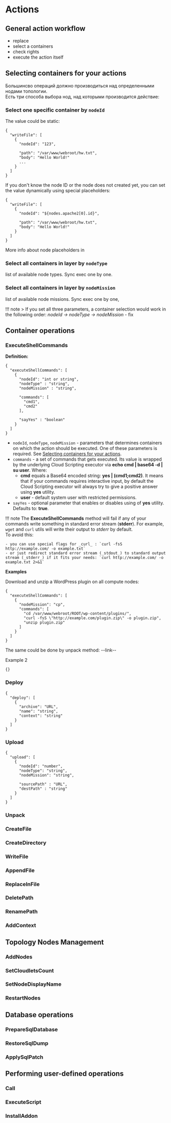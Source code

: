 # Actions

## General action workflow

- replace
- select a containers
- check rights
- execute the action itself

## Selecting containers for your actions

Большинсво операций должно производиться над определенными нодами топологии.   
Есть три способа выбора нод, над которыми производится действие:

### Select one specific container by `nodeId`
 
The value could be static:

    {
      "writeFile": [
        {
          "nodeId": "123",
          
          "path": "/var/www/webroot/hw.txt",
          "body": "Hello World!"
          ...
        }
      ]
    }

If you don't know the node ID or the node does not created yet, you can set the value dynamically using special placeholders:  

```
{
  "writeFile": [
    {
      "nodeId": "${nodes.apache2[0].id}",
      
      "path": "/var/www/webroot/hw.txt",
      "body": "Hello World!"
    }
  ]
}
```

More info about node placeholders in 

### Select all containers in layer by `nodeType`
list of available node types. Sync exec one by one.     

### Select all containers in layer by `nodeMission`
list of available node missions. Sync exec one by one,

!!! note
    > If you set all three parameters, a container selection would work in the following order: _nodeId -> nodeType -> nodeMission_  - fix

## Container operations

### ExecuteShellCommands


**Definition:**

```
{
  "executeShellCommands": [
    {
      "nodeId": "int or string",
      "nodeType" : "string",
      "nodeMission" : "string",
            
      "commands": [
        "cmd1",
        "cmd2"
      ],
      
      "sayYes" : "boolean"
    }
  ]
}
```

- `nodeId`, `nodeType`, `nodeMission` - parameters that determines containers on which the action should be executed. 
One of these parameters is required. See [Selecting containers for your actions](#selecting-containers-for-your-actions).
- `commands` - a set of commands that gets executed. 
    Its value is wrapped by the underlying Cloud Scripting executor via __echo cmd | base64 -d | su user__. 
    Where:
    - __cmd__ equals a Base64 encoded string: __yes | (cmd1;cmd2)__. 
        It means that if your commands requires interactive input, by default the Cloud Scripting executor will always try to give a positive answer using __yes__ utility.        
    - __user__ - default system user with restricted permissions.
- `sayYes` - optional parameter that enables or disables using of __yes__ utility. Defaults to: __true__.    

!!! note 
    The __ExecuteShellCommands__ method will fail if any of your commands write something in standard error stream (__stderr__).
    For example,` wget` and `curl` utils will write their output to _stderr_ by default.   
    To avoid this:
          
    - you can use special flags for _curl_ : `curl -fsS http://example.com/ -o example.txt`
    - or just redirect standard error stream (_stdout_) to standard output stream (_stderr_) if it fits your needs: `curl http://example.com/ -o example.txt 2>&1` 
     
**Examples**

Download and unzip a WordPress plugin on all compute nodes:
 
```
{
  "executeShellCommands": [
    {
      "nodeMission": "cp",
      "commands": [
        "cd /var/www/webroot/ROOT/wp-content/plugins/",
        "curl -fsS \"http://example.com/plugin.zip\" -o plugin.zip",
        "unzip plugin.zip"
      ]
    }
  ]
}
```
The same could be done by unpack method: --link--

Example 2

```
{}
```

### Deploy
```
{
  "deploy": [
    {
      "archive": "URL",
      "name": "string",
      "context": "string"
    }
  ]
}
```

### Upload
```
{
  "upload": [
    {
      "nodeId": "number",
      "nodeType": "string",
      "nodeMission": "string",
      
      "sourcePath" : "URL",
      "destPath" : "string"
    }
  ]
}
```
### Unpack
### CreateFile
### CreateDirectory
### WriteFile
### AppendFile
### ReplaceInFile
### DeletePath
### RenamePath
### AddContext

## Topology Nodes Management

### AddNodes
### SetCloudletsCount
### SetNodeDisplayName
### RestartNodes

## Database operations

### PrepareSqlDatabase
### RestoreSqlDump
### ApplySqlPatch

## Performing user-defined operations

### Call
### ExecuteScript
### InstallAddon
